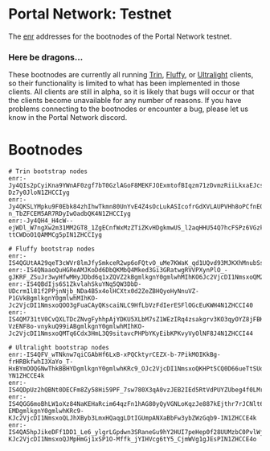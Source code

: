 # Portal Network: Testnet
The [enr](https://eips.ethereum.org/EIPS/eip-778) addresses for the bootnodes of the Portal Network testnet.


### Here be dragons...
These bootnodes are currently all running [Trin](https://github.com/ethereum/trin), [Fluffy](https://github.com/status-im/nimbus-eth1/tree/master/fluffy#introduction), or [Ultralight](https://github.com/ethereumjs/ultralight) clients, so their functionality is limited to what has been implemented in those clients. All clients are still in alpha, so it is likely that bugs will occur or that the clients become unavailable for any number of reasons. If you have problems connecting to the bootnodes or encounter a bug, please let us know in the Portal Network discord.


# Bootnodes
```
# Trin bootstrap nodes
enr:-Jy4QIs2pCyiKna9YWnAF0zgf7bT0GzlAGoF8MEKFJOExmtofBIqzm71zDvmzRiiLkxaEJcs_Amr7XIhLI74k1rtlXICY5Z0IDAuMS4xLWFscGhhLjEtMTEwZjUwgmlkgnY0gmlwhKEjVaWJc2VjcDI1NmsxoQLSC_nhF1iRwsCw0n3J4jRjqoaRxtKgsEe5a-Dz7y0JloN1ZHCCIyg
enr:-Jy4QKSLYMpku9F0Ebk84zhIhwTkmn80UnYvE4Z4sOcLukASIcofrGdXVLAUPVHh8oPCfnEOZm1W1gcAxB9kV2FJywkCY5Z0IDAuMS4xLWFscGhhLjEtMTEwZjUwgmlkgnY0gmlwhJO2oc6Jc2VjcDI1NmsxoQLMSGVlxXL62N3sPtaV-n_TbZFCEM5AR7RDyIwOadbQK4N1ZHCCIyg
enr:-Jy4QH4_H4cW--ejWDl_W7ngXw2m31MM2GT8_1ZgECnfWxMzZTiZKvHDgkmwUS_l2aqHHU54Q7hcFSPz6VGzkUjOqkcCY5Z0IDAuMS4xLWFscGhhLjEtMTEwZjUwgmlkgnY0gmlwhJ31OTWJc2VjcDI1NmsxoQPC0eRkjRajDiETr_DRa5N5VJRm-ttCWDoO1QAMMCg5pIN1ZHCCIyg

# Fluffy bootstrap nodes
enr:-IS4QGUtAA29qeT3cWVr8lmJfySmkceR2wp6oFQtvO_uMe7KWaK_qd1UQvd93MJKXhMnubSsTQPJ6KkbIu0ywjvNdNEBgmlkgnY0gmlwhMIhKO6Jc2VjcDI1NmsxoQJ508pIqRqsjsvmUQfYGvaUFTxfsELPso_62FKDqlxI24N1ZHCCI40
enr:-IS4QNaaoQuHGReAMJKoDd6DbQKMbQ4Mked3Gi3GRatwgRVVPXynPlO_-gJKRF_ZSuJr3wyHfwMHyJDbd6q1xZQVZ2kBgmlkgnY0gmlwhMIhKO6Jc2VjcDI1NmsxoQM2kBHT5s_Uh4gsNiOclQDvLK4kPpoQucge3mtbuLuUGYN1ZHCCI44
enr:-IS4QBdIjs6S1ZkvlahSkuYNq5QW3DbD-UDcrm1l81f2PPjnNjb_NDa4B5x4olHCXtx0d2ZeZBHQyoHyNnuVZ-P1GVkBgmlkgnY0gmlwhMIhKO-Jc2VjcDI1NmsxoQOO3gFuaCAyQKscaiNLC9HfLbVzFdIerESFlOGcEuKWH4N1ZHCCI40
enr:-IS4QM731tV0CvQXLTDcZNvgFyhhpAjYDKU5XLbM7sZ1WEzIRq4zsakgrv3KO3qyOYZ8jFBK-VzENF8o-vnykuQ99iABgmlkgnY0gmlwhMIhKO-Jc2VjcDI1NmsxoQMTq6Cdx3HmL3Q9sitavcPHPbYKyEibKPKvyVyOlNF8J4N1ZHCCI44

# Ultralight bootstrap nodes
enr:-IS4QFV_wTNknw7qiCGAbHf6LxB-xPQCktyrCEZX-b-7PikMOIKkBg-frHRBkfwhI3XaYo_T-HxBYmOOQGNwThkBBHYDgmlkgnY0gmlwhKRc9_OJc2VjcDI1NmsxoQKHPt5CQ0D66ueTtSUqwGjfhscU_LiwS28QvJ0GgJFd-YN1ZHCCE4k
enr:-IS4QDpUz2hQBNt0DECFm8Zy58Hi59PF_7sw780X3qA0vzJEB2IEd5RtVdPUYZUbeg4f0LMradgwpyIhYUeSxz2Tfa8DgmlkgnY0gmlwhKRc9_OJc2VjcDI1NmsxoQJd4NAVKOXfbdxyjSOUJzmA4rjtg43EDeEJu1f8YRhb_4N1ZHCCE4o
enr:-IS4QGG6moBhLW1oXz84NaKEHaRcim64qzFn1hAG80yQyVGNLoKqzJe887kEjthr7rJCNlt6vdVMKMNoUC9OCeNK-EMDgmlkgnY0gmlwhKRc9-KJc2VjcDI1NmsxoQLJhXByb3LmxHQaqgLDtIGUmpANXaBbFw3ybZWzGqb9-IN1ZHCCE4k
enr:-IS4QA5hpJikeDFf1DD1_Le6_ylgrLGpdwn3SRaneGu9hY2HUI7peHep0f28UUMzbC0PvlWjN8zSfnqMG07WVcCyBhADgmlkgnY0gmlwhKRc9-KJc2VjcDI1NmsxoQJMpHmGj1xSP1O-Mffk_jYIHVcg6tY5_CjmWVg1gJEsPIN1ZHCCE4o
